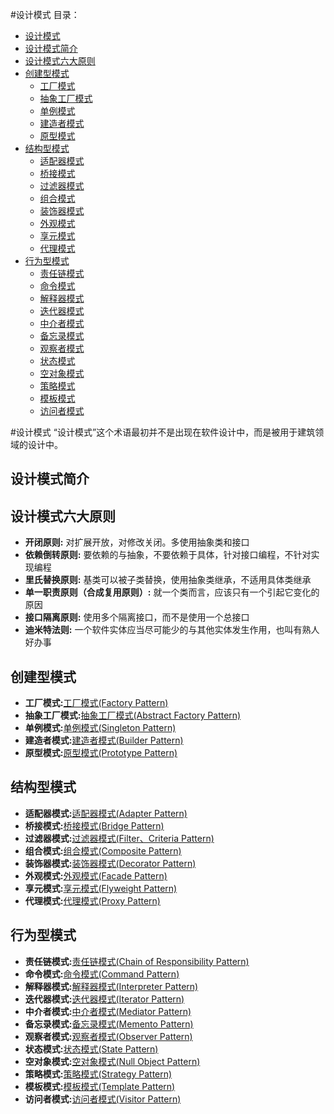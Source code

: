 #设计模式
目录：
<!-- TOC -->
- [设计模式](#设计模式)
- [设计模式简介](#设计模式简介)
- [设计模式六大原则](#设计模式六大原则)
- [创建型模式](#创建型模式)
    - [工厂模式](#工厂模式)
    - [抽象工厂模式](#抽象工厂模式)
    - [单例模式](#单例模式)
    - [建造者模式](#建造者模式)
    - [原型模式](#原型模式)
- [结构型模式](#结构型模式)
    - [适配器模式](#适配器模式)
    - [桥接模式](#桥接模式)
    - [过滤器模式](#过滤器模式)
    - [组合模式](#组合模式)
    - [装饰器模式](#装饰器模式)
    - [外观模式](#外观模式)
    - [享元模式](#享元模式)
    - [代理模式](#代理模式)
- [行为型模式](#行为型模式)
     - [责任链模式](#责任链模式)
     - [命令模式](#命令模式)
     - [解释器模式](#解释器模式)
     - [迭代器模式](#迭代器模式)
     - [中介者模式](#中介者模式)
     - [备忘录模式](#备忘录模式)
     - [观察者模式](#观察者模式)
     - [状态模式](#状态模式)
     - [空对象模式](#空对象模式)
     - [策略模式](#策略模式)
     - [模板模式](#模板模式)
     - [访问者模式](#访问者模式)
<!-- /MarkdownTOC -->

#设计模式
“设计模式”这个术语最初并不是出现在软件设计中，而是被用于建筑领域的设计中。
## 设计模式简介

## 设计模式六大原则
- **开闭原则:** 对扩展开放，对修改关闭。多使用抽象类和接口
- **依赖倒转原则:** 要依赖的与抽象，不要依赖于具体，针对接口编程，不针对实现编程
- **里氏替换原则:** 基类可以被子类替换，使用抽象类继承，不适用具体类继承
- **单一职责原则（合成复用原则）:** 就一个类而言，应该只有一个引起它变化的原因
- **接口隔离原则:** 使用多个隔离接口，而不是使用一个总接口
- **迪米特法则:** 一个软件实体应当尽可能少的与其他实体发生作用，也叫有熟人好办事
## 创建型模式

- **工厂模式:**[工厂模式(Factory Pattern)](creationalPattern/NO.1-factory-pattern.md)
- **抽象工厂模式:**[抽象工厂模式(Abstract Factory Pattern)](creationalPattern/NO.2-abstract-factory-pattern.md)
- **单例模式:**[单例模式(Singleton Pattern)](creationalPattern/NO.3-singleton-pattern.md)
- **建造者模式:**[建造者模式(Builder Pattern)](creationalPattern/NO.4-builder-pattern.md)
- **原型模式:**[原型模式(Prototype Pattern)](creationalPattern/NO.5-prototype-pattern.md)

## 结构型模式

- **适配器模式:**[适配器模式(Adapter Pattern)](structuralPatterns/NO.1-adapter-pattern.md)
- **桥接模式:**[桥接模式(Bridge Pattern)](structuralPatterns/NO.2-bridge-pattern.md)
- **过滤器模式:**[过滤器模式(Filter、Criteria Pattern)](structuralPatterns/NO.3-filter-criteria-pattern.md)
- **组合模式:**[组合模式(Composite Pattern)](structuralPatterns/NO.4-composite-pattern.md)
- **装饰器模式:**[装饰器模式(Decorator Pattern)](structuralPatterns/NO.5-decorator-pattern.md)
- **外观模式:**[外观模式(Facade Pattern)](structuralPatterns/NO.6-facade-pattern.md)
- **享元模式:**[享元模式(Flyweight Pattern)](structuralPatterns/NO.7-flyweight-pattern.md)
- **代理模式:**[代理模式(Proxy Pattern)](structuralPatterns/NO.8-proxy-pattern.md)

## 行为型模式

- **责任链模式:**[责任链模式(Chain of Responsibility Pattern)](behavioralPatterns/NO.1-chain-of-responsibility-pattern.md)
- **命令模式:**[命令模式(Command Pattern)](behavioralPatterns/NO.2-command-pattern.md)
- **解释器模式:**[解释器模式(Interpreter Pattern)](behavioralPatterns/NO.3-interpreter-pattern.md)
- **迭代器模式:**[迭代器模式(Iterator Pattern)](behavioralPatterns/NO.4-iterator-pattern.md)
- **中介者模式:**[中介者模式(Mediator Pattern)](behavioralPatterns/NO.5-mediator-pattern.md)
- **备忘录模式:**[备忘录模式(Memento Pattern)](behavioralPatterns/NO.6-memento-pattern.md)
- **观察者模式:**[观察者模式(Observer Pattern)](behavioralPatterns/NO.7-observer-pattern.md)
- **状态模式:**[状态模式(State Pattern)](behavioralPatterns/NO.8-state-pattern.md)
- **空对象模式:**[空对象模式(Null Object Pattern)](behavioralPatterns/NO.9-null-object-pattern.md)
- **策略模式:**[策略模式(Strategy Pattern)](behavioralPatterns/NO.10-strategy-pattern.md)
- **模板模式:**[模板模式(Template Pattern)](behavioralPatterns/NO.11-template-pattern.md)
- **访问者模式:**[访问者模式(Visitor Pattern)](behavioralPatterns/NO.12-visitor-pattern.md)
